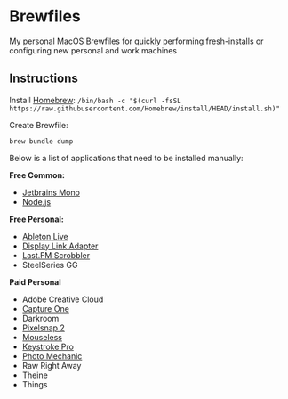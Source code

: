 # Brewfiles
My personal MacOS Brewfiles for quickly performing fresh-installs or configuring new personal and work machines

## Instructions

Install [Homebrew](https://brew.sh/):
`/bin/bash -c "$(curl -fsSL https://raw.githubusercontent.com/Homebrew/install/HEAD/install.sh)"`

Create Brewfile:

`brew bundle dump`

Below is a list of applications that need to be installed manually:

**Free Common:**
- [Jetbrains Mono](https://www.jetbrains.com/lp/mono/)
- [Node.js](https://nodejs.org/en/)

**Free Personal:**
- [Ableton Live](https://www.ableton.com/en/products/live-lite/)
- [Display Link Adapter](https://www.synaptics.com/products/displaylink-graphics/downloads/macos) 
- [Last.FM Scrobbler](https://www.last.fm/about/trackmymusic)
- SteelSeries GG

**Paid Personal**
- Adobe Creative Cloud
- [Capture One](https://www.captureone.com/en)
- Darkroom
- [Pixelsnap 2]()
- [Mouseless]()
- [Keystroke Pro]()
- [Photo Mechanic](https://home.camerabits.com/)
- Raw Right Away
- Theine
- Things
